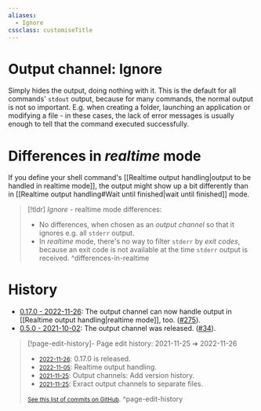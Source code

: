 ```yaml
---
aliases:
  - Ignore
cssclass: customiseTitle
---
```

# Output channel: Ignore
Simply hides the output, doing nothing with it. This is the default for all commands' `stdout` output, because for many commands, the normal output is not so important. E.g. when creating a folder, launching an application or modifying a file - in these cases, the lack of error messages is usually enough to tell that the command executed successfully.

# Differences in *realtime* mode  
  
If you define your shell command's [[Realtime output handling|output to be handled in realtime mode]], the output might show up a bit differently than in [[Realtime output handling#Wait until finished|wait until finished]] mode.  
  
> [!tldr] _Ignore_ - realtime mode differences:
> - No differences, when chosen as an *output channel* so that it ignores e.g. all `stderr` output.
> - In *realtime* mode, there's no way to filter `stderr` by *exit codes*, because an exit code is not available at the time `stderr` output is received.
> ^differences-in-realtime

# History
- [0.17.0 - 2022-11-26](https://github.com/Taitava/obsidian-shellcommands/blob/main/CHANGELOG.md#0170---2022-11-26): The output channel can now handle output in [[Realtime output handling|realtime mode]], too. ([#275](https://github.com/Taitava/obsidian-shellcommands/issues/275)).
- [0.5.0 - 2021-10-02](https://github.com/Taitava/obsidian-shellcommands/blob/main/CHANGELOG.md#050---2021-10-02): The output channel was released. ([#34](https://github.com/Taitava/obsidian-shellcommands/issues/34)).

> [!page-edit-history]- Page edit history: 2021-11-25 &#10132; 2022-11-26
> - [<small>2022-11-26</small>](https://github.com/Taitava/obsidian-shellcommands-documentation/commit/c96937ed11df76038408f3b8e89529e6732878fc): 0.17.0 is released.
> - [<small>2022-11-05</small>](https://github.com/Taitava/obsidian-shellcommands-documentation/commit/ba41cfb111b3cfd904f82df2746ef4689d9abba3): Realtime output handling.
> - [<small>2021-11-25</small>](https://github.com/Taitava/obsidian-shellcommands-documentation/commit/64f383151f457c2fc72d844566d8a8a4d92a2b3c): Output channels: Add version history.
> - [<small>2021-11-25</small>](https://github.com/Taitava/obsidian-shellcommands-documentation/commit/e98d750bc24d867629c6de1fa5019c31b6e87f49): Exract output channels to separate files.
> 
> [<small>See this list of commits on GitHub</small>](https://github.com/Taitava/obsidian-shellcommands-documentation/commits/main/Output%20handling/Output%20channel%20-%20Ignore.md).
> ^page-edit-history